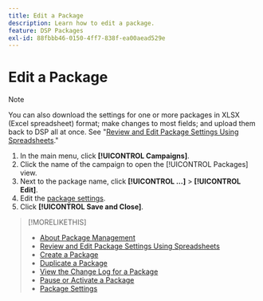 ```yaml
---
title: Edit a Package
description: Learn how to edit a package.
feature: DSP Packages
exl-id: 88fbbb46-0150-4ff7-838f-ea00aead529e
---
```

# Edit a Package

>[!NOTE]
>
>You can also download the settings for one or more packages in XLSX (Excel spreadsheet) format; make changes to most fields; and upload them back to DSP all at once. See "[Review and Edit Package Settings Using Spreadsheets](package-qa.md)."

1. In the main menu, click **[!UICONTROL Campaigns]**.
1. Click the name of the campaign to open the [!UICONTROL Packages] view.
1. Next to the package name, click  **[!UICONTROL ...]** > **[!UICONTROL Edit]**.
1. Edit the [package settings](package-settings.md).
1. Click **[!UICONTROL Save and Close]**.

>[!MORELIKETHIS]
>
>* [About Package Management](package-about.md)
>* [Review and Edit Package Settings Using Spreadsheets](/help/dsp/campaign-management/packages/package-qa.md)
>* [Create a Package](package-create.md)
>* [Duplicate a Package](package-duplicate.md)
>* [View the Change Log for a Package](package-change-log.md)
>* [Pause or Activate a Package](package-pause-activate.md)
>* [Package Settings](package-settings.md)
